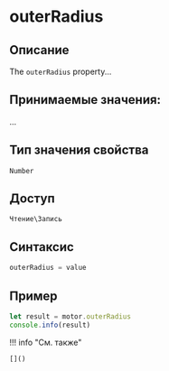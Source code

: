 # outerRadius

## Описание
The `outerRadius` property...

## Принимаемые значения:
...

## Тип значения свойства
`Number`

## Доступ
`Чтение\Запись`

## Синтаксис
```javascript
outerRadius = value
```

## Пример
```javascript linenums="1"
let result = motor.outerRadius
console.info(result)
```

!!! info "См. также"

    []()

